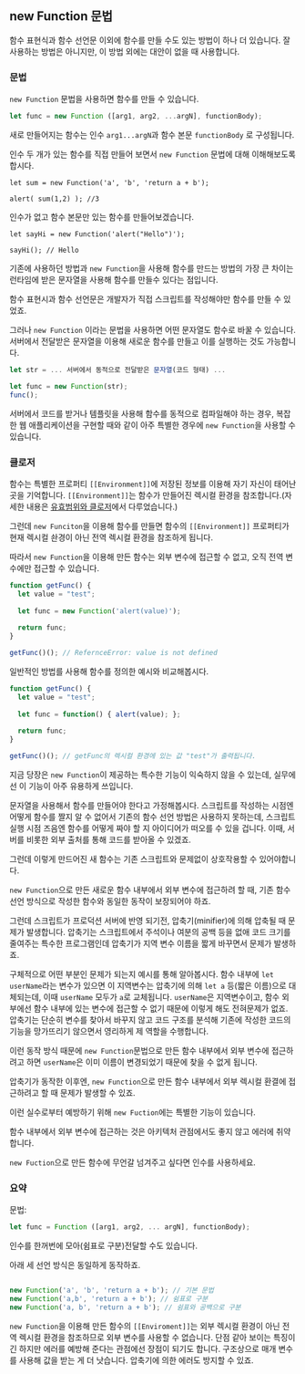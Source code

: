 ## new Function 문법

함수 표현식과 함수 선언문 이외에 함수를 만들 수도 있는 방법이 하나 더 있습니다. 잘 사용하는 방법은 아니지만, 이 방법 외에는 대안이 없을 때 사용합니다.

### 문법
`new Function` 문법을 사용하면 함수를 만들 수 있습니다.

```javascript
let func = new Function ([arg1, arg2, ...argN], functionBody);
```

새로 만들어지는 함수는 인수 `arg1...argN`과 함수 본문 `functionBody` 로 구성됩니다.

인수 두 개가 있는 함수를 직접 만들어 보면서 `new Function` 문법에 대해 이해해보도록 합시다.

```
let sum = new Function('a', 'b', 'return a + b');

alert( sum(1,2) ); //3
```

인수가 없고 함수 본문만 있는 함수를 만들어보겠습니다.

```
let sayHi = new Function('alert("Hello")');

sayHi(); // Hello
```

기존에 사용하던 방법과 `new Function`을 사용해 함수를 만드는 방법의 가장 큰 차이는 런타임에 받은 문자열을 사용해 함수를 만들수 있다는 점입니다.

함수 표현시과 함수 선언문은 개발자가 직접 스크립트를 작성해야만 함수를 만들 수 있었죠.

그러나 `new Function` 이라는 문법을 사용하면 어떤 문자열도 함수로 바꿀 수 있습니다. 서버에서 전달받은 문자열을 이용해 새로운 함수를 만들고 이를 실행하는 것도 가능합니다.

```javascript
let str = ... 서버에서 동적으로 전달받은 문자열(코드 형태) ...

let func = new Function(str);
func();
```

서버에서 코드를 받거나 템플릿을 사용해 함수를 동적으로 컴파일해야 하는 경우, 복잡한 웹 애플리케이션을 구현할 때와 같이 아주 특별한 경우에 `new Function`을 사용할 수 있습니다.

### 클로저

함수는 특별한 프로퍼티 `[[Environment]]`에 저장된 정보를 이용해 자기 자신이 태어난 곳을 기억합니다. `[[Environment]]`는 함수가 만들어진 렉시컬 환경을 참조합니다.(자세한 내용은 <a href="https://ko.javascript.info/closure">유효범위와 클로저</a>에서 다루었습니다.)

그런데 `new Funciton`을 이용해 함수를 만들면 함수의 `[[Environment]]` 프로퍼티가 현재 렉시컬 솬경이 아닌 전역 렉시컬 환경을 참조하게 됩니다.

따라서 `new Function`을 이용해 만든 함수는 외부 변수에 접근할 수 없고, 오직 전역 변수에만 접근할 수 있습니다.

```javascript
function getFunc() {
  let value = "test";
  
  let func = new Function('alert(value)');
  
  return func;
}

getFunc()(); // RefernceError: value is not defined
```
일반적인 방법를 사용해 함수를 정의한 예시와 비교해봅시다.

```javascript
function getFunc() {
  let value = "test";
  
  let func = function() { alert(value); };
  
  return func;
}

getFunc()(); // getFunc의 렉시컬 환경에 있는 값 "test"가 출력됩니다.
```

지금 당장은 `new Function`이 제공하는 특수한 기능이 익숙하지 않을 수 있는데, 실무에선 이 기능이 아주 유용하게 쓰입니다.

문자열을 사용해서 함수를 만들어야 한다고 가정해봅시다. 스크립트를 작성하는 시점엔 어떻게 함수를 짤지 알 수 없어서 기존의 함수 선언 방법은 사용하지 못하는데, 스크립트 실행 시점 즈음엔 함수를 어떻게 짜야 할 지 아이디어가 떠오를 수 있을 겁니다. 이때, 서버를 비롯한 외부 출처를 통해 코드를 받아올 수 있겠죠.

그런데 이렇게 만드어진 새 함수는 기존 스크립트와 문제없이 상호작용할 수 있어야합니다.

`new Function`으로 만든 새로운 함수 내부에서 외부 변수에 접근하려 할 때, 기존 함수 선언 방식으로 작성한 함수와 동일한 동작이 보장되어야 하죠.

그런데 스크립트가 프로덕션 서버에 반영 되기전, 압축기(minifier)에 의해 압축될 때 문제가 발생합니다. 압축기는 스크립트에서 주석이나 여분의 공백 등을 없애 코드 크기를 줄여주는 특수한 프로그램인데 압축기가 지역 변수 이름을 짧게 바꾸면서 문제가 발생하죠.

구체적으로 어떤 부분인 문제가 되는지 예시를 통해 알아봅시다. 함수 내부에 `let userName`라는 변수가 있으면 이 지역변수는 압축기에 의해 `let a` 등(짧은 이름)으로 대체되는데, 이때 `userName` 모두가 `a`로 교체됩니다. `userName`은 지역변수이고, 함수 외부에선 함수 내부에 있는 변수에 접근할 수 없기 때문에 이렇게 해도 전혀문제가 없죠. 압축기는 단순히 변수를 찾아서 바꾸지 않고 코드 구조를 분석해 기존에 작성한 코드의 기능을 망가뜨리기 않으면서 영리하게 제 역할을 수행합니다.

이런 동작 방식 때문에 `new Function`문법으로 만든 함수 내부에서 외부 변수에 접근하려고 하면 `userName`은 이미 이름이 변경되었기 때문에 찾을 수 없게 됩니다.

압축기가 동작한 이후엔, `new Function`으로 만든 함수 내부에서 외부 렉시컬 환결에 접근하려고 할 때 문제가 발생할 수 있죠.

이런 실수로부터 예방하기 위해 `new Fuction`에는 특별한 기능이 있습니다.

함수 내부에서 외부 변수에 접근하는 것은 아키텍처 관점에서도 좋지 않고 에러에 취약합니다.

`new Fuction`으로 만든 함수에 무언갈 넘겨주고 싶다면 인수를 사용하세요.

### 요약

문법:

```javascript
let func = Function ([arg1, arg2, ... argN], functionBody);
```

인수를 한꺼번에 모아(쉼표로 구분)전달할 수도 있습니다.

아래 세 선언 방식은 동일하게 동작하죠.

```javascript

new Function('a', 'b', 'return a + b'); // 기본 문법
new Function('a,b', 'return a + b'); // 쉼표로 구분
new Function('a, b', 'return a + b'); // 쉼표와 공백으로 구분

```

`new Function`을 이용해 만든 함수의 `[[Enviroment]]`는 외부 렉시컬 환경이 아닌 전역 렉시컬 환경을 참조하므로 외부 변수를 사용할 수 없습니다. 단점 같아 보이는 특징이긴 하지만 에러를 예방해 준다는 관점에선 장점이 되기도 합니다. 구조상으로 매개 변수를 사용해 값을 받는 게 더 낫습니다. 압축기에 의한 에러도 방지할 수 있죠. 

